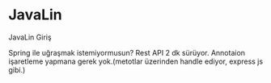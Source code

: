 # JavaLin
JavaLin Giriş

Spring ile uğraşmak istemiyormusun?
Rest API 2 dk sürüyor.
Annotaion işaretleme yapmana gerek yok.(metotlar üzerinden handle ediyor, express js gibi.)
